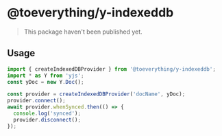 # @toeverything/y-indexeddb

> This package haven't been published yet.

## Usage

```ts
import { createIndexedDBProvider } from '@toeverything/y-indexeddb';
import * as Y from 'yjs';
const yDoc = new Y.Doc();

const provider = createIndexedDBProvider('docName', yDoc);
provider.connect();
await provider.whenSynced.then(() => {
  console.log('synced');
  provider.disconnect();
});
```
